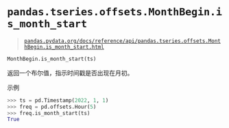# `pandas.tseries.offsets.MonthBegin.is_month_start`

> [`pandas.pydata.org/docs/reference/api/pandas.tseries.offsets.MonthBegin.is_month_start.html`](https://pandas.pydata.org/docs/reference/api/pandas.tseries.offsets.MonthBegin.is_month_start.html)

```py
MonthBegin.is_month_start(ts)
```

返回一个布尔值，指示时间戳是否出现在月初。

示例

```py
>>> ts = pd.Timestamp(2022, 1, 1)
>>> freq = pd.offsets.Hour(5)
>>> freq.is_month_start(ts)
True 
```
